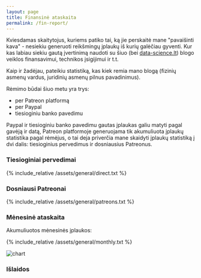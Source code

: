 ```yaml
---
layout: page
title: Finansinė ataskaita
permalink: /fin-report/
---
```

Kviesdamas skaitytojus, kuriems patiko tai, ką jie perskaitė mane "pavaišinti kava" - nesiekiu generuoti reikšmingų įplaukų iš kurių galėčiau gyventi. Kur kas labiau siekiu gautą įvertinimą naudoti su šiuo (bei [data-science.lt](data-science.lt)) blogo veiklos finansavimui, technikos įsigijimui ir t.t.

Kaip ir žadėjau, pateikiu statistiką, kas kiek remia mano blogą (fizinių asmenų vardus, juridinių asmenų pilnus pavadinimus).

Rėmimo būdai šiuo metu yra trys:
* per Patreon platformą
* per Paypal
* tiesioginiu banko pavedimu

Paypal ir tiesioginiu banko pavedimu gautas įplaukas galiu matyti pagal gavėją ir datą, Patreon platformoje generuojama tik akumuliuota įplaukų statistika pagal rėmėjus, o tai deja priverčia mane skaidyti įplaukų statistiką į dvi dalis: tiesioginius pervedimus ir dosniausius Patreonus.


### Tiesioginiai pervedimai

{% include_relative /assets/general/direct.txt %}

### Dosniausi Patreonai

{% include_relative /assets/general/patreons.txt %}

### Mėnesinė ataskaita

Akumuliuotos mėnesinės įplaukos:

{% include_relative /assets/general/monthly.txt %}

![chart](/assets/general/įplaukos.png)

### Išlaidos
